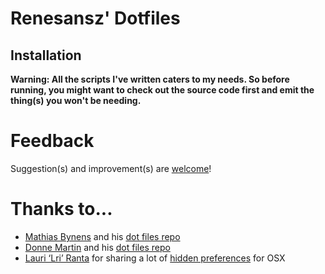 # Renesansz' Dotfiles

## Installation

**Warning: All the scripts I've written caters to my needs. So before running, you might want to check out the source code first and emit the thing(s) you won't be needing.**

# Feedback

Suggestion(s) and improvement(s) are [welcome](https://github.com/renesansz/macos-setup/issues)!

# Thanks to...

* [Mathias Bynens](https://mathiasbynens.be/) and his [dot files repo](https://github.com/mathiasbynens/dotfiles)
* [Donne Martin](http://donnemartin.com/) and his [dot files repo](https://github.com/donnemartin/dev-setup)
* [Lauri ‘Lri’ Ranta](http://lri.me/) for sharing a lot of [hidden preferences](http://osxnotes.net/defaults.html) for OSX